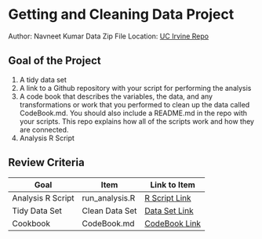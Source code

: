 # Getting and Cleaning Data Project
Author: Navneet Kumar
Data Zip File Location: [UC Irvine Repo](https://d396qusza40orc.cloudfront.net/getdata%2Fprojectfiles%2FUCI%20HAR%20Dataset.zip "Clicking will download the data")

## Goal of the Project
1. A tidy data set 
2. A link to a Github repository with your script for performing the analysis 
3. A code book that describes the variables, the data, and any transformations or work that you performed to clean up the data called CodeBook.md. You should also include a README.md in the repo with your scripts. This repo explains how all of the scripts work and how they are connected.
4. Analysis R Script

## Review Criteria

Goal | Item | Link to Item
--- | --- | ---
Analysis R Script |  run_analysis.R |  [R Script Link](https://github.com/2017ucp1467/project-temp/blob/master/run_analysis.R "run_analysis.R")
Tidy Data Set |  Clean Data Set |  [Data Set Link](https://github.com/2017ucp1467/project-temp/blob/master/tidyData.txt "tidyData.txt")
Cookbook | CodeBook.md |  [CodeBook Link](https://github.com/2017ucp1467/project-temp/blob/master/CodeBook.md "CodeBook.md")
